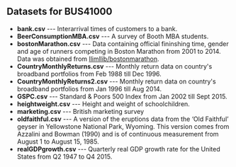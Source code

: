 ## Datasets for BUS41000

- **bank.csv** --- Interarrival times of customers to a bank.
- **BeerConsumptionMBA.csv** --- A survey of Booth MBA students.
- **bostonMarathon.csv** --- Data containing official fininshing time, gender and age of runners competing in Boston Marathon from 2001 to 2014. Data was obtained from [llimllib/bostonmarathon](https://github.com/llimllib/bostonmarathon).
- **CountryMonthlyReturns.csv** --- Monthly return data on country's broadband portfolios from Feb 1988 till Dec 1996.
- **CountryMonthlyReturns2.csv** --- Monthly return data on country's broadband portfolios from Jan 1996 till Aug 2014.
- **GSPC.csv** --- Standard & Poors 500 Index from Jan 2002 till Sept 2015.
- **heightweight.csv** --- Height and weight of schoolchildren.
- **marketing.csv** --- British marketing survey 
- **oldfaithful.csv** --- A version of the eruptions data from the ‘Old Faithful’ geyser in Yellowstone National Park, Wyoming. This version comes from Azzalini and Bowman (1990) and is of continuous measurement from August 1 to August 15, 1985.
- **realGDPgrowth.csv** --- Quarterly real GDP growth rate for the United States from Q2
1947 to Q4 2015.
